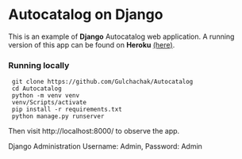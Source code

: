 # Autocatalog on Django

This is an example of **Django** Autocatalog web application. A running version of this app can be found on **Heroku** [(here)](https://serene-springs-80268.herokuapp.com/).

### Running locally

```
 git clone https://github.com/Gulchachak/Autocatalog
 cd Autocatalog
 python -m venv venv
 venv/Scripts/activate
 pip install -r requirements.txt
 python manage.py runserver
```

Then visit http://localhost:8000/ to observe the app.

Django Administration Username: Admin, Password: Admin
